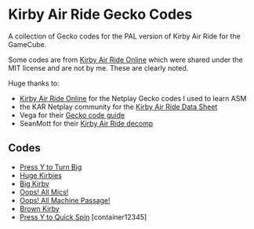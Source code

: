 # Kirby Air Ride Gecko Codes
A collection of Gecko codes for the PAL version of Kirby Air Ride for the GameCube.

Some codes are from [Kirby Air Ride Online](https://github.com/EternalllZM/rtd-kar/) which were shared under the MIT license and are not by me. These are clearly noted.

Huge thanks to:
- [Kirby Air Ride Online](https://github.com/EternalllZM/rtd-kar/) for the Netplay Gecko codes I used to learn ASM
- the KAR Netplay community for the [Kirby Air Ride Data Sheet](https://docs.google.com/spreadsheets/d/17oqMElsOA1FQ4SigXuoF7Jv9Lent2DyywZgCmreKGfM/edit?gid=205218850#gid=205218850)
- Vega for their [Gecko code guide](https://mariokartwii.com/showthread.php?tid=830)
- SeanMott for their [Kirby Air Ride decomp](https://github.com/SeanMott/KAR-Decomp/)

## Codes
- [Press Y to Turn Big](./codes/y_big.md)
- [Huge Kirbies](./codes/huge_kirbies.md)
- [Big Kirby](./codes/big_kirby.md)
- [Oops! All Mics!](./codes/all_mics.md)
- [Oops! All Machine Passage!](./codes/machine_passage.md)
- [Brown Kirby](./codes/brown_kirby.md)
- [Press Y to Quick Spin](./codes/y_spin.md) [container12345]
